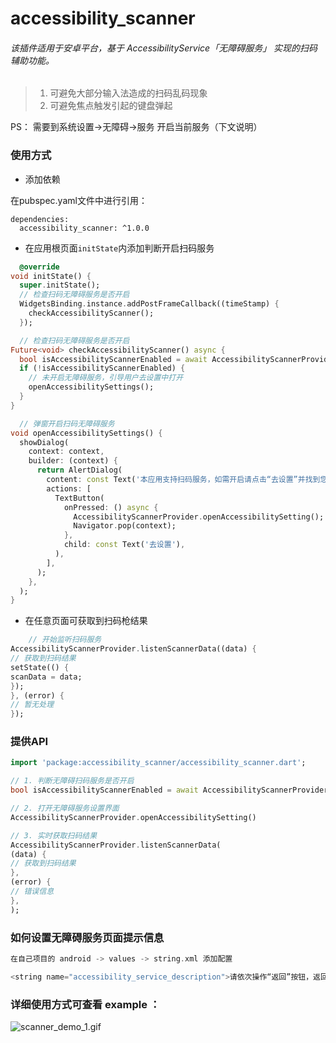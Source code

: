 # accessibility_scanner

###### 该插件适用于安卓平台，基于 AccessibilityService「无障碍服务」 实现的扫码辅助功能。

>1.  可避免大部分输入法造成的扫码乱码现象
>2.  可避免焦点触发引起的键盘弹起

PS： 需要到系统设置->无障碍->服务 开启当前服务（下文说明）

### 使用方式

+ 添加依赖

在pubspec.yaml文件中进行引用：
```
dependencies:
  accessibility_scanner: ^1.0.0
```
+ 在应用根页面`initState`内添加判断开启扫码服务
```dart
  @override
void initState() {
  super.initState();
  // 检查扫码无障碍服务是否开启
  WidgetsBinding.instance.addPostFrameCallback((timeStamp) {
    checkAccessibilityScanner();
  });
```
```dart
  // 检查扫码无障碍服务是否开启
Future<void> checkAccessibilityScanner() async {
  bool isAccessibilityScannerEnabled = await AccessibilityScannerProvider.isAccessibilitySettingsOn();
  if (!isAccessibilityScannerEnabled) {
    // 未开启无障碍服务，引导用户去设置中打开
    openAccessibilitySettings();
  }
}
```
```dart
  // 弹窗开启扫码无障碍服务
void openAccessibilitySettings() {
  showDialog(
    context: context,
    builder: (context) {
      return AlertDialog(
        content: const Text('本应用支持扫码服务，如需开启请点击“去设置”并找到您的应用，设置状态为启用，并依次点击返回，回到应用'),
        actions: [
          TextButton(
            onPressed: () async {
              AccessibilityScannerProvider.openAccessibilitySetting();
              Navigator.pop(context);
            },
            child: const Text('去设置'),
          ),
        ],
      );
    },
  );
}
```
+ 在任意页面可获取到扫码枪结果
```dart
    // 开始监听扫码服务
AccessibilityScannerProvider.listenScannerData((data) {
// 获取到扫码结果
setState(() {
scanData = data;
});
}, (error) {
// 暂无处理
});
```

### 提供API
```dart
import 'package:accessibility_scanner/accessibility_scanner.dart';

// 1. 判断无障碍扫码服务是否开启
bool isAccessibilityScannerEnabled = await AccessibilityScannerProvider.isAccessibilitySettingsOn()

// 2. 打开无障碍服务设置界面
AccessibilityScannerProvider.openAccessibilitySetting()

// 3. 实时获取扫码结果
AccessibilityScannerProvider.listenScannerData(
(data) {
// 获取到扫码结果
},
(error) {
// 错误信息
},
);
```
### 如何设置无障碍服务页面提示信息
```dart
在自己项目的 android -> values -> string.xml 添加配置

<string name="accessibility_service_description">请依次操作“返回”按钮，返回应用正常启用后，扫码器即可正常识别</string>
```
### 详细使用方式可查看 example ：
![scanner_demo_1.gif](https://upload-images.jianshu.io/upload_images/25776880-0328e5e6c33d5b3e.gif?imageMogr2/auto-orient/strip)
